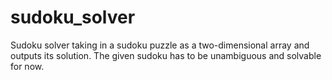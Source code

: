 # sudoku_solver
Sudoku solver taking in a sudoku puzzle as a two-dimensional array and outputs its solution.
The given sudoku has to be unambiguous and solvable for now.
